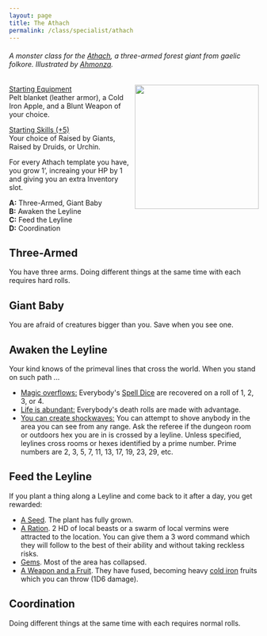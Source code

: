 ```yaml
---
layout: page
title: The Athach
permalink: /class/specialist/athach
---
```


###### A monster class for the [Athach](https://saltygoo.github.io/monsters/athach), a three-armed forest giant from gaelic folkore. Illustrated by [Ahmonza](https://www.newgrounds.com/art/view/ahmonza/d-d-athach).

<img align="right" width=250px  src="https://art.ngfiles.com/images/1933000/1933314_ahmonza_d-d-athach.png?f1625560972">

<ins>Starting Equipment</ins><br>
Pelt blanket (leather armor), a Cold Iron Apple, and a Blunt Weapon of your choice.

<ins>Starting Skills (+5)</ins><br>
Your choice of Raised by Giants, Raised by Druids, or Urchin.

For every Athach template you have, you grow 1’, increaing your HP by 1 and giving you an extra Inventory slot.

**A:** Three-Armed, Giant Baby<br>
**B:** Awaken the Leyline<br>
**C:** Feed the Leyline<br>
**D:** Coordination<br>

## Three-Armed
You have three arms. Doing different things at the same time with each requires hard rolls.

## Giant Baby
You are afraid of creatures bigger than you. Save when you see one.

## Awaken the Leyline
Your kind knows of the primeval lines that cross the world. When you stand on such path ...
- <ins>Magic overflows:</ins> Everybody's [Spell Dice](https://saltygoo.github.io/class/magic-user#spells) are recovered on a roll of 1, 2, 3, or 4.
- <ins>Life is abundant:</ins> Everybody's death rolls are made with advantage.
- <ins>You can create shockwaves:</ins> You can attempt to shove anybody in the area you can see from any range.
Ask the referee if the dungeon room or outdoors hex you are in is crossed by a leyline. Unless specified, leylines cross rooms or hexes identified by a prime number. Prime numbers are 2, 3, 5, 7, 11, 13, 17, 19, 23, 29, etc.

## Feed the Leyline
If you plant a thing along a Leyline and come back to it after a day, you get rewarded:

- <ins>A Seed</ins>. The plant has fully grown.
- <ins>A Ration</ins>. 2 HD of local beasts or a swarm of local vermins were attracted to the location. You can give them a 3 word command which they will follow to the best of their ability and without taking reckless risks.
- <ins>Gems</ins>. Most of the area has collapsed.
- <ins>A Weapon and a Fruit</ins>. They have fused, becoming heavy [cold iron](https://saltygoo.github.io/2020/11/10/extra-rules/#rare-metals) fruits which you can throw (1D6 damage).

## Coordination
Doing different things at the same time with each requires normal rolls.
